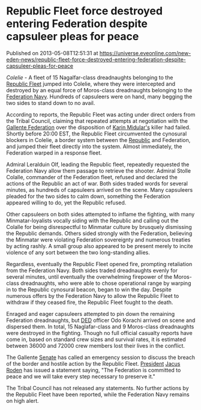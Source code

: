 # Republic Fleet force destroyed entering Federation despite capsuleer pleas for peace
Published on 2013-05-08T12:51:31 at https://universe.eveonline.com/new-eden-news/republic-fleet-force-destroyed-entering-federation-despite-capsuleer-pleas-for-peace

_Colelie_ - A fleet of 15 Nagalfar-class dreadnaughts belonging to the [Republic Fleet]() jumped into Colelie, where they were intercepted and destroyed by an equal force of Moros-class dreadnaughts belonging to the [Federation Navy](). Hundreds of capsuleers were on hand, many begging the two sides to stand down to no avail.

According to reports, the Republic Fleet was acting under direct orders from the Tribal Council, claiming that repeated attempts at negotiation with the [Gallente Federation]() over the disposition of [Karin Midular's]() killer had failed. Shortly before 20:00 EST, the Republic Fleet circumvented the cynosural blockers in Colelie, a border system between the [Republic]() and Federation, and jumped their fleet directly into the system. Almost immediately, the Federation warped in a response fleet.

Admiral Leralduin Olf, leading the Republic fleet, repeatedly requested the Federation Navy allow them passage to retrieve the shooter. Admiral Stolle Colalle, commander of the Federation fleet, refused and declared the actions of the Republic an act of war. Both sides traded words for several minutes, as hundreds of capsuleers arrived on the scene. Many capsuleers pleaded for the two sides to calm down, something the Federation appeared willing to do, yet the Republic refused.

Other capsuleers on both sides attempted to inflame the fighting, with many Minmatar-loyalists vocally siding with the Republic and calling out the Colalle for being disrespectful to Minmatar culture by brusquely dismissing the Republic demands. Others sided strongly with the Federation, believing the Minmatar were violating Federation sovereignty and numerous treaties by acting rashly. A small group also appeared to be present merely to incite violence of any sort between the two long-standing allies.

Regardless, eventually the Republic Fleet opened fire, prompting retaliation from the Federation Navy. Both sides traded dreadnaughts evenly for several minutes, until eventually the overwhelming firepower of the Moros-class dreadnaughts, who were able to chose operational range by warping in to the Republic cynosural beacon, began to win the day. Despite numerous offers by the Federation Navy to allow the Republic Fleet to withdraw if they ceased fire, the Republic Fleet fought to the death.

Enraged and eager capsuleers attempted to pin down the remaining Federation dreadnaughts, but [DED]() officer Odo Korachi arrived on scene and dispersed them. In total, 15 Naglafar-class and 9 Moros-class dreadnaughts were destroyed in the fighting. Though no full official casualty reports have come in, based on standard crew sizes and survival rates, it is estimated between 36000 and 72000 crew members lost their lives in the conflict.

The Gallente [Senate]() has called an emergency session to discuss the breach of the border and hostile action by the Republic Fleet. [President]() [Jacus Roden]() has issued a statement saying, "The Federation is committed to peace and we will take every step necessary to preserve it."

The Tribal Council has not released any statements. No further actions by the Republic Fleet have been reported, while the Federation Navy remains on high alert.
